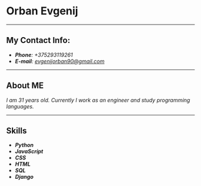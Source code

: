 # Orban Evgenij
------
## My Contact Info:
* ***Phone**: +375293119261*
* ***E-mail**: [evgenijorban90@gmail.com](evgenijorban90@gmail.com)*
------
## About ME


*I am 31 years old. Currently I work as an engineer and study programming languages.*

-----
## Skills
* ***Python***
* ***JavaScript***
* ***CSS***
* ***HTML***
* ***SQL***
* ***Django***